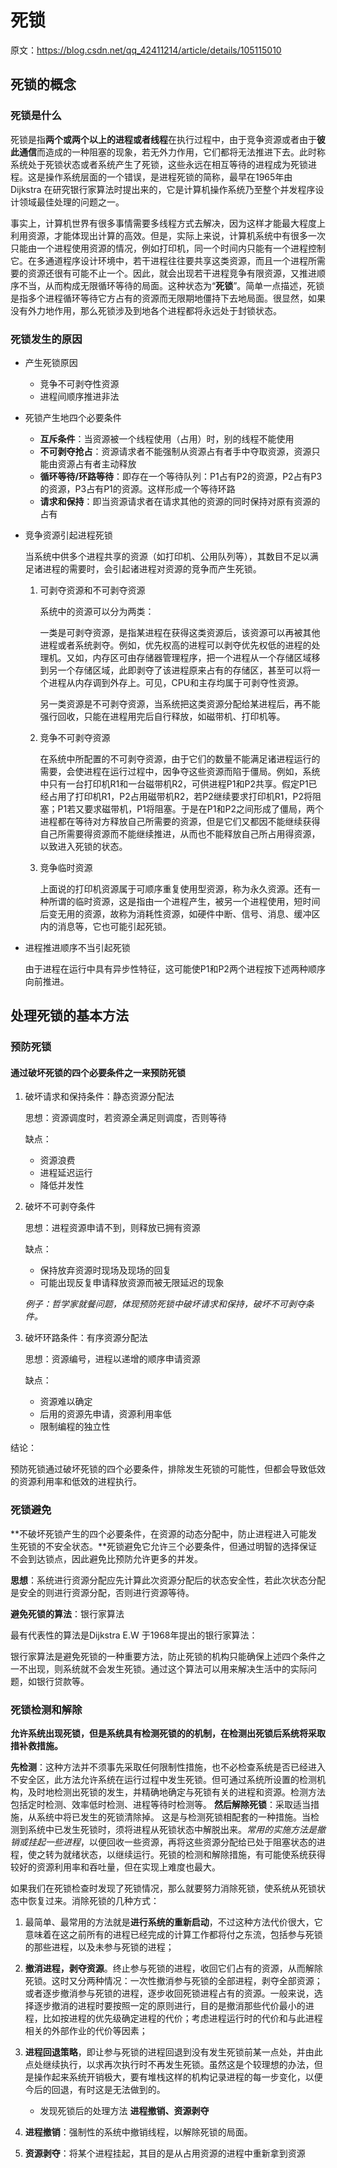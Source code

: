 # 死锁

原文：https://blog.csdn.net/qq_42411214/article/details/105115010



## 死锁的概念

### 死锁是什么

死锁是指**两个或两个以上的进程或者线程**在执行过程中，由于竞争资源或者由于**彼此通信**而造成的一种阻塞的现象，若无外力作用，它们都将无法推进下去。此时称系统处于死锁状态或者系统产生了死锁，这些永远在相互等待的进程成为死锁进程。这是操作系统层面的一个错误，是进程死锁的简称，最早在1965年由 Dijkstra 在研究银行家算法时提出来的，它是计算机操作系统乃至整个并发程序设计领域最佳处理的问题之一。

事实上，计算机世界有很多事情需要多线程方式去解决，因为这样才能最大程度上利用资源，才能体现出计算的高效。但是，实际上来说，计算机系统中有很多一次只能由一个进程使用资源的情况，例如打印机，同一个时间内只能有一个进程控制它。在多通道程序设计环境中，若干进程往往要共享这类资源，而且一个进程所需要的资源还很有可能不止一个。因此，就会出现若干进程竞争有限资源，又推进顺序不当，从而构成无限循环等待的局面。这种状态为“**死锁**”。简单一点描述，死锁是指多个进程循环等待它方占有的资源而无限期地僵持下去地局面。很显然，如果没有外力地作用，那么死锁涉及到地各个进程都将永远处于封锁状态。

### 死锁发生的原因

* 产生死锁原因

  * 竞争不可剥夺性资源
  * 进程间顺序推进非法

* 死锁产生地四个必要条件

  * **互斥条件**：当资源被一个线程使用（占用）时，别的线程不能使用
  * **不可剥夺抢占**：资源请求者不能强制从资源占有者手中夺取资源，资源只能由资源占有者主动释放
  * **循环等待/环路等待**：即存在一个等待队列：P1占有P2的资源，P2占有P3的资源，P3占有P1的资源。这样形成一个等待环路
  * **请求和保持**：即当资源请求者在请求其他的资源的同时保持对原有资源的占有

* 竞争资源引起进程死锁

  当系统中供多个进程共享的资源（如打印机、公用队列等），其数目不足以满足诸进程的需要时，会引起诸进程对资源的竞争而产生死锁。

  1. 可剥夺资源和不可剥夺资源

     系统中的资源可以分为两类：

     一类是可剥夺资源，是指某进程在获得这类资源后，该资源可以再被其他进程或者系统剥夺。例如，优先权高的进程可以剥夺优先权低的进程的处理机。又如，内存区可由存储器管理程序，把一个进程从一个存储区域移到另一个存储区域，此即剥夺了该进程原来占有的存储区，甚至可以将一个进程从内存调到外存上。可见，CPU和主存均属于可剥夺性资源。

     另一类资源是不可剥夺资源，当系统把这类资源分配给某进程后，再不能强行回收，只能在进程用完后自行释放，如磁带机、打印机等。

  2. 竞争不可剥夺资源

     在系统中所配置的不可剥夺资源，由于它们的数量不能满足诸进程运行的需要，会使进程在运行过程中，因争夺这些资源而陷于僵局。例如，系统中只有一台打印机R1和一台磁带机R2，可供进程P1和P2共享。假定P1已经占用了打印机R1，P2占用磁带机R2，若P2继续要求打印机R1，P2将阻塞；P1若又要求磁带机，P1将阻塞。于是在P1和P2之间形成了僵局，两个进程都在等待对方释放自己所需要的资源，但是它们又都因不能继续获得自己所需要得资源而不能继续推进，从而也不能释放自己所占用得资源，以致进入死锁的状态。

  3. 竞争临时资源

     上面说的打印机资源属于可顺序重复使用型资源，称为永久资源。还有一种所谓的临时资源，这是指由一个进程产生，被另一个进程使用，短时间后变无用的资源，故称为消耗性资源，如硬件中断、信号、消息、缓冲区内的消息等，它也可能引起死锁。

* 进程推进顺序不当引起死锁

  由于进程在运行中具有异步性特征，这可能使P1和P2两个进程按下述两种顺序向前推进。

## 处理死锁的基本方法

### 预防死锁

#### 通过破坏死锁的四个必要条件之一来预防死锁

1. 破坏请求和保持条件：静态资源分配法

   思想：资源调度时，若资源全满足则调度，否则等待

   缺点：

   	* 资源浪费
   	* 进程延迟运行
   	* 降低并发性

2. 破坏不可剥夺条件

   思想：进程资源申请不到，则释放已拥有资源

   缺点：

   	* 保持放弃资源时现场及现场的回复
   	* 可能出现反复申请释放资源而被无限延迟的现象

   *例子：哲学家就餐问题，体现预防死锁中破坏请求和保持，破坏不可剥夺条件。*

3. 破坏环路条件：有序资源分配法

   思想：资源编号，进程以递增的顺序申请资源

   缺点：

   	* 资源难以确定
   	* 后用的资源先申请，资源利用率低
   	* 限制编程的独立性

结论：

预防死锁通过破坏死锁的四个必要条件，排除发生死锁的可能性，但都会导致低效的资源利用率和低效的进程执行。

### 死锁避免

**不破坏死锁产生的四个必要条件，在资源的动态分配中，防止进程进入可能发生死锁的不安全状态。**死锁避免它允许三个必要条件，但通过明智的选择保证不会到达锁点，因此避免比预防允许更多的并发。

**思想**：系统进行资源分配应先计算此次资源分配后的状态安全性，若此次状态分配是安全的则进行资源分配，否则进行资源等待。

**避免死锁的算法**：银行家算法

最有代表性的算法是Dijkstra E.W 于1968年提出的银行家算法：

银行家算法是避免死锁的一种重要方法，防止死锁的机构只能确保上述四个条件之一不出现，则系统就不会发生死锁。通过这个算法可以用来解决生活中的实际问题，如银行贷款等。

### 死锁检测和解除

**允许系统出现死锁，但是系统具有检测死锁的的机制，在检测出死锁后系统将采取措补救措施。**

**先检测**：这种方法并不须事先采取任何限制性措施，也不必检查系统是否已经进入不安全区，此方法允许系统在运行过程中发生死锁。但可通过系统所设置的检测机构，及时地检测出死锁的发生，并精确地确定与死锁有关的进程和资源。检测方法包括定时检测、效率低时检测、进程等待时检测等。
**然后解除死锁**：采取适当措施，从系统中将已发生的死锁清除掉。
这是与检测死锁相配套的一种措施。当检测到系统中已发生死锁时，须将进程从死锁状态中解脱出来。*常用的实施方法是撤销或挂起一些进程*，以便回收一些资源，再将这些资源分配给已处于阻塞状态的进程，使之转为就绪状态，以继续运行。死锁的检测和解除措施，有可能使系统获得较好的资源利用率和吞吐量，但在实现上难度也最大。

如果我们在死锁检查时发现了死锁情况，那么就要努力消除死锁，使系统从死锁状态中恢复过来。消除死锁的几种方式：

1. 最简单、最常用的方法就是**进行系统的重新启动**，不过这种方法代价很大，它意味着在这之前所有的进程已经完成的计算工作都将付之东流，包括参与死锁的那些进程，以及未参与死锁的进程；

2. **撤消进程，剥夺资源**。终止参与死锁的进程，收回它们占有的资源，从而解除死锁。这时又分两种情况：一次性撤消参与死锁的全部进程，剥夺全部资源；或者逐步撤消参与死锁的进程，逐步收回死锁进程占有的资源。一般来说，选择逐步撤消的进程时要按照一定的原则进行，目的是撤消那些代价最小的进程，比如按进程的优先级确定进程的代价；考虑进程运行时的代价和与此进程相关的外部作业的代价等因素；

3. **进程回退策略**，即让参与死锁的进程回退到没有发生死锁前某一点处，并由此点处继续执行，以求再次执行时不再发生死锁。虽然这是个较理想的办法，但是操作起来系统开销极大，要有堆栈这样的机构记录进程的每一步变化，以便今后的回退，有时这是无法做到的。
   - 发现死锁后的处理方法
     **进程撤销、资源剥夺**
4. **进程撤销**：强制性的系统中撤销线程，以解除死锁的局面。
5. **资源剥夺**：将某个进程挂起，其目的是从占用资源的进程中重新拿到资源